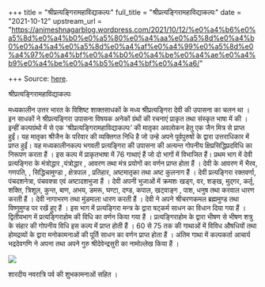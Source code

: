 +++
title = "श्रीप्रत्यङ्गिरामहाविद्याकल्पः"
full_title = "श्रीप्रत्यङ्गिरामहाविद्याकल्पः"
date = "2021-10-12"
upstream_url = "https://animeshnagarblog.wordpress.com/2021/10/12/%e0%a4%b6%e0%a5%8d%e0%a4%b0%e0%a5%80%e0%a4%aa%e0%a5%8d%e0%a4%b0%e0%a4%a4%e0%a5%8d%e0%a4%af%e0%a4%99%e0%a5%8d%e0%a4%97%e0%a4%bf%e0%a4%b0%e0%a4%be%e0%a4%ae%e0%a4%b9%e0%a4%be%e0%a4%b5%e0%a4%bf%e0%a4%a6/"

+++
Source: [here](https://animeshnagarblog.wordpress.com/2021/10/12/%e0%a4%b6%e0%a5%8d%e0%a4%b0%e0%a5%80%e0%a4%aa%e0%a5%8d%e0%a4%b0%e0%a4%a4%e0%a5%8d%e0%a4%af%e0%a4%99%e0%a5%8d%e0%a4%97%e0%a4%bf%e0%a4%b0%e0%a4%be%e0%a4%ae%e0%a4%b9%e0%a4%be%e0%a4%b5%e0%a4%bf%e0%a4%a6/).

श्रीप्रत्यङ्गिरामहाविद्याकल्पः

मध्यकालीन उत्तर भारत के विशिष्ट शाक्तसाधकों के मध्य श्रीप्रत्यङ्गिरा
देवी की उपासना का चलन था । इन साधकों ने श्रीप्रत्यङ्गिरा उपासना विषयक
अनेकों ग्रंथों की रचनाएं प्राकृत तथा संस्कृत भाषा में की । इन्हीं
कल्पग्रंथो में से एक ‘श्रीप्रत्यङ्गिरामहाविद्याकल्पः’ की मातृका अवलोकन
हेतु एक जैन मित्र से प्राप्त हुईं। यह मातृका श्रीजैन के परिवार की
व्यक्तिगत निधि है जो उन्हे अपने पूर्वपुरुषों के द्वारा उत्तराधिकार में
प्राप्त हुईं। यह मध्यकालीनकल्प भगवती प्रत्यङ्गिरा की उपासना की अत्यन्त
गोपनीय क्षिप्रसिद्धिप्रदविधि का निरूपण करता हैं । इस कल्प में
प्राकृतभाषा में 76 गाथाएं हैं जो दो भागों में विभाजित हैं। प्रथम भाग में
देवी प्रत्यङ्गिरा के मंत्रोद्धार ,यंत्रोद्धार , आवरण तथा मंत्र प्रयोगों
का वर्णन प्राप्त होता हैं । देवी के आवरण में भैरव, गणपति, ,
सिद्धिचामुण्डा , क्षेत्रपाल , प्रतिहार, अष्टमातृका तथा अष्ट कुलनाग हैं ।
देवी प्रत्यङ्गिरा रक्तवर्णा, पंचदशनेत्रा, पंचवक्त्रा एवं अष्टादशभुजा हैं
। देवी अपनी भुजाओं में क्रमशः खड्ग, वर, शङ्ख, मुद्गर, कर्तृ, शक्ति,
त्रिशूल, कुन्त, बाण, अभय, डमरू, घण्टा, दण्ड, कपाल, खट्वाङ्ग , पाश, धनुष
तथा करवाल धारण करती हैं । देवी नागाभरण तथा मुंडमाला धारण करती हैं । देवी
ने अपने श्रीचरणकमल ब्रह्ममुण्ड तथा विष्णुमुण्ड पर रखें हुए हैं । इस भाग
में प्रत्यङ्गिरा मन्त्र के द्वारा षट्कर्म साधन का विधान दिया गया हैं ।
द्वितीयभाग में प्रत्यङ्गिराहोम की विधि का वर्णन किया गया हैं ।
प्रत्यङ्गिराहोम के द्वारा भीषण से भीषण शत्रु के संहार की गोपनीय विधि इस
कल्प में प्राप्त होती हैं । 60 से 75 तक की गाथाओं में विविध औषधियों तथा
होमद्रव्यों के द्वारा मनोकामनाओं की पूर्ति साधन का वर्णन प्राप्त होता
हैं । अंतिम गाथा में कल्पकर्ता आचार्य भद्रदेवगणि ने अपना तथा अपने गुरु
श्रीदेवेन्द्रसुरी का नामोल्लेख किया हैं ।

![](https://animeshnagarblog.files.wordpress.com/2021/10/pratyangira_2014-02-25_09-47560925436657745064.jpeg?w=519)

शारदीय नवरात्रि पर्व की शुभकामनाओं सहित ।

